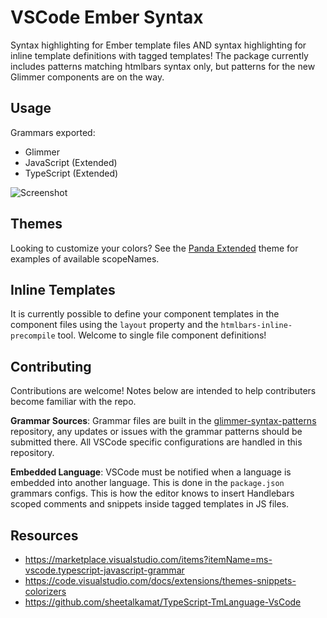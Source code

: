 # VSCode Ember Syntax
Syntax highlighting for Ember template files AND syntax highlighting for inline
template definitions with tagged templates! The package currently includes patterns
matching htmlbars syntax only, but patterns for the new Glimmer components are on
the way.

## Usage
Grammars exported:
- Glimmer
- JavaScript (Extended)
- TypeScript (Extended)

![Screenshot](https://raw.githubusercontent.com/healthsparq/vscode-ember-syntax/master/Example.png)

## Themes
Looking to customize your colors? See the
[Panda Extended](https://marketplace.visualstudio.com/items?itemName=dhedgecock.panda-extended)
theme for examples of available scopeNames.

## Inline Templates
It is currently possible to define your component templates in the component files
using the `layout` property and the `htmlbars-inline-precompile` tool. Welcome to
single file component definitions!

## Contributing
Contributions are welcome! Notes below are intended to help contributers become
familiar with the repo.

**Grammar Sources**: Grammar files are built in the
[glimmer-syntax-patterns](https://github.com/healthsparq/glimmer-syntax-patterns)
repository, any updates or issues with the grammar patterns should be submitted
there. All VSCode specific configurations are handled in this repository.

**Embedded Language**: VSCode must be notified when a language is embedded into
another language. This is done in the `package.json` grammars configs. This is how
the editor knows to insert Handlebars scoped comments and snippets inside tagged
templates in JS files.

## Resources
- https://marketplace.visualstudio.com/items?itemName=ms-vscode.typescript-javascript-grammar
- https://code.visualstudio.com/docs/extensions/themes-snippets-colorizers
- https://github.com/sheetalkamat/TypeScript-TmLanguage-VsCode
